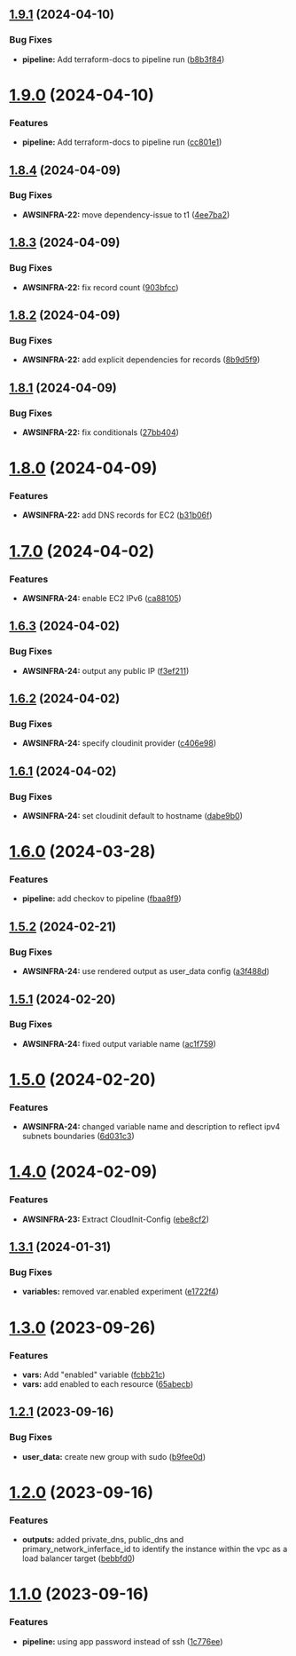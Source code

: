 ## [1.9.1](https://bitbucket.org/metamorphant/aws-ec2-instance/compare/1.9.0...1.9.1) (2024-04-10)


### Bug Fixes

* **pipeline:** Add terraform-docs to pipeline run ([b8b3f84](https://bitbucket.org/metamorphant/aws-ec2-instance/commits/b8b3f84d57819635d5f0925187918586caf5c200))

# [1.9.0](https://bitbucket.org/metamorphant/aws-ec2-instance/compare/1.8.4...1.9.0) (2024-04-10)


### Features

* **pipeline:** Add terraform-docs to pipeline run ([cc801e1](https://bitbucket.org/metamorphant/aws-ec2-instance/commits/cc801e176340e00f23752303d263f0d2e60fc664))

## [1.8.4](https://bitbucket.org/metamorphant/aws-ec2-instance/compare/1.8.3...1.8.4) (2024-04-09)


### Bug Fixes

* **AWSINFRA-22:** move dependency-issue to t1 ([4ee7ba2](https://bitbucket.org/metamorphant/aws-ec2-instance/commits/4ee7ba20c4f19c55b7889365ebdbd43066a18158))

## [1.8.3](https://bitbucket.org/metamorphant/aws-ec2-instance/compare/1.8.2...1.8.3) (2024-04-09)


### Bug Fixes

* **AWSINFRA-22:** fix record count ([903bfcc](https://bitbucket.org/metamorphant/aws-ec2-instance/commits/903bfcc3cef777aee2c6ac4fb61334b564057b5d))

## [1.8.2](https://bitbucket.org/metamorphant/aws-ec2-instance/compare/1.8.1...1.8.2) (2024-04-09)


### Bug Fixes

* **AWSINFRA-22:** add explicit dependencies for records ([8b9d5f9](https://bitbucket.org/metamorphant/aws-ec2-instance/commits/8b9d5f933ed6a64ee0fb4a9fedf37ad749c1e46d))

## [1.8.1](https://bitbucket.org/metamorphant/aws-ec2-instance/compare/1.8.0...1.8.1) (2024-04-09)


### Bug Fixes

* **AWSINFRA-22:** fix conditionals ([27bb404](https://bitbucket.org/metamorphant/aws-ec2-instance/commits/27bb404c6bd1f238b2c4694e1ea94d28e5353e92))

# [1.8.0](https://bitbucket.org/metamorphant/aws-ec2-instance/compare/1.7.0...1.8.0) (2024-04-09)


### Features

* **AWSINFRA-22:** add DNS records for EC2 ([b31b06f](https://bitbucket.org/metamorphant/aws-ec2-instance/commits/b31b06f94996a42e9a304ab547b4786fc4e1a9a5))

# [1.7.0](https://bitbucket.org/metamorphant/aws-ec2-instance/compare/1.6.3...1.7.0) (2024-04-02)


### Features

* **AWSINFRA-24:** enable EC2 IPv6 ([ca88105](https://bitbucket.org/metamorphant/aws-ec2-instance/commits/ca8810533663c95a01d8d7a71ed37a7f7f3878c3))

## [1.6.3](https://bitbucket.org/metamorphant/aws-ec2-instance/compare/1.6.2...1.6.3) (2024-04-02)


### Bug Fixes

* **AWSINFRA-24:** output any public IP ([f3ef211](https://bitbucket.org/metamorphant/aws-ec2-instance/commits/f3ef2115e11c226bd2cbfb7b370ba8754f2b4f74))

## [1.6.2](https://bitbucket.org/metamorphant/aws-ec2-instance/compare/1.6.1...1.6.2) (2024-04-02)


### Bug Fixes

* **AWSINFRA-24:** specify cloudinit provider ([c406e98](https://bitbucket.org/metamorphant/aws-ec2-instance/commits/c406e980c42de3d9165d91e72879fe7b704ca244))

## [1.6.1](https://bitbucket.org/metamorphant/aws-ec2-instance/compare/1.6.0...1.6.1) (2024-04-02)


### Bug Fixes

* **AWSINFRA-24:** set cloudinit default to hostname ([dabe9b0](https://bitbucket.org/metamorphant/aws-ec2-instance/commits/dabe9b0549602468d774069b519ff5c98ce0b9a7))

# [1.6.0](https://bitbucket.org/metamorphant/aws-ec2-instance/compare/1.5.2...1.6.0) (2024-03-28)


### Features

* **pipeline:** add checkov to pipeline ([fbaa8f9](https://bitbucket.org/metamorphant/aws-ec2-instance/commits/fbaa8f9a45a615b4442a2bdc6da78384e86115f5))

## [1.5.2](https://bitbucket.org/metamorphant/aws-ec2-instance/compare/1.5.1...1.5.2) (2024-02-21)


### Bug Fixes

* **AWSINFRA-24:** use rendered output as user_data config ([a3f488d](https://bitbucket.org/metamorphant/aws-ec2-instance/commits/a3f488d41fa77ff7905c83c33d5ff17d144f916d))

## [1.5.1](https://bitbucket.org/metamorphant/aws-ec2-instance/compare/1.5.0...1.5.1) (2024-02-20)


### Bug Fixes

* **AWSINFRA-24:** fixed output variable name ([ac1f759](https://bitbucket.org/metamorphant/aws-ec2-instance/commits/ac1f759ffa92dc80e4ebd265a41858fbfa7521c9))

# [1.5.0](https://bitbucket.org/metamorphant/aws-ec2-instance/compare/1.4.0...1.5.0) (2024-02-20)


### Features

* **AWSINFRA-24:** changed variable name and description to reflect ipv4 subnets boundaries ([6d031c3](https://bitbucket.org/metamorphant/aws-ec2-instance/commits/6d031c3c62697bb93171c775444690b525accaba))

# [1.4.0](https://bitbucket.org/metamorphant/aws-ec2-instance/compare/1.3.1...1.4.0) (2024-02-09)


### Features

* **AWSINFRA-23:** Extract CloudInit-Config ([ebe8cf2](https://bitbucket.org/metamorphant/aws-ec2-instance/commits/ebe8cf2c4d81e06c9bef9684fc76e1af3209966b))

## [1.3.1](https://bitbucket.org/metamorphant/aws-ec2-instance/compare/1.3.0...1.3.1) (2024-01-31)


### Bug Fixes

* **variables:** removed var.enabled experiment ([e1722f4](https://bitbucket.org/metamorphant/aws-ec2-instance/commits/e1722f47265da5c204b631b86dab6d2242fe9064))

# [1.3.0](https://bitbucket.org/metamorphant/aws-ec2-instance/compare/1.2.1...1.3.0) (2023-09-26)


### Features

* **vars:** Add "enabled" variable ([fcbb21c](https://bitbucket.org/metamorphant/aws-ec2-instance/commits/fcbb21cd0a391a2c04d42d022bc3b1268f20fbe3))
* **vars:** add enabled to each resource ([65abecb](https://bitbucket.org/metamorphant/aws-ec2-instance/commits/65abecbb033237a26e2518aa796d305ff547a73e))

## [1.2.1](https://bitbucket.org/metamorphant/aws-ec2-instance/compare/1.2.0...1.2.1) (2023-09-16)


### Bug Fixes

* **user_data:** create new group with sudo ([b9fee0d](https://bitbucket.org/metamorphant/aws-ec2-instance/commits/b9fee0d2ea491ec943473a4470a19a3b5ce6b7e5))

# [1.2.0](https://bitbucket.org/metamorphant/aws-ec2-instance/compare/1.1.0...1.2.0) (2023-09-16)


### Features

* **outputs:** added private_dns, public_dns and primary_network_inferface_id to identify the instance within the vpc as a load balancer target ([bebbfd0](https://bitbucket.org/metamorphant/aws-ec2-instance/commits/bebbfd0ce31ca884c327399b48eaa711312b6333))

# [1.1.0](https://bitbucket.org/metamorphant/aws-ec2-instance/compare/1.0.0...1.1.0) (2023-09-16)


### Features

* **pipeline:** using app password instead of ssh ([1c776ee](https://bitbucket.org/metamorphant/aws-ec2-instance/commits/1c776eef72282bdc882ef08dde23c3834c741309))

